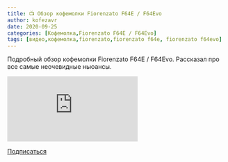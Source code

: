 ```yaml
---
title: 📺 Обзор кофемолки Fiorenzato F64E / F64Evo
author: kofezavr
date: 2020-09-25
categories: [Кофемолка,Fiorenzato F64E / F64Evo]
tags: [видео,кофемолка,fiorenzato,fiorenzato f64e, fiorenzato f64evo]
---
```

Подробный обзор кофемолки Fiorenzato F64E / F64Evo. Рассказал про все самые неочевидные ньюансы.

<p><div class="youtube-wrapper"><iframe src="https://www.youtube.com/embed/SLpI-KHRWSE" title="YouTube video player" frameborder="0" allow="accelerometer; autoplay; clipboard-write; encrypted-media; gyroscope; picture-in-picture" allowfullscreen></iframe></div></p>

<a class="play" href="https://www.youtube.com/c/Coffeesaurus?sub_confirmation=1"><i class="fab fa-youtube"></i> Подписаться</a>